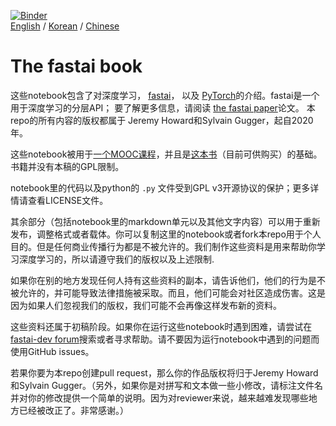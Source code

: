 [![Binder](https://mybinder.org/badge_logo.svg)](https://mybinder.org/v2/gh/fastai/fastbook/master)  
[English](./README.md) / [Korean](./README_ko.md) / [Chinese](./README_zh.md)

# The fastai book

这些notebook包含了对深度学习， [fastai](https://docs.fast.ai/)， 以及 [PyTorch](https://pytorch.org/)的介绍。fastai是一个用于深度学习的分层API； 要了解更多信息，请阅读 [the fastai paper](https://www.mdpi.com/2078-2489/11/2/108)论文。 本repo的所有内容的版权都属于 Jeremy Howard和Sylvain Gugger，起自2020年。

这些notebook被用于[一个MOOC课程](https://course.fast.ai)，并且是[这本书](https://www.amazon.com/Deep-Learning-Coders-fastai-PyTorch/dp/1492045527)（目前可供购买）的基础。 书籍并没有本稿的GPL限制。

notebook里的代码以及python的 `.py` 文件受到GPL v3开源协议的保护；更多详情请查看LICENSE文件。

其余部分（包括notebook里的markdown单元以及其他文字内容）可以用于重新发布，调整格式或者载体。你可以复制这里的notebook或者fork本repo用于个人目的。但是任何商业传播行为都是不被允许的。我们制作这些资料是用来帮助你学习深度学习的，所以请遵守我们的版权以及上述限制.

如果你在别的地方发现任何人持有这些资料的副本，请告诉他们，他们的行为是不被允许的，并可能导致法律措施被采取。而且，他们可能会对社区造成伤害。这是因为如果人们忽视我们的版权，我们可能不会再像这样发布新的资料。

这些资料还属于初稿阶段。如果你在运行这些notebook时遇到困难，请尝试在[fastai-dev forum](https://forums.fast.ai/c/fastai-users/fastai-dev/)搜索或者寻求帮助。请不要因为运行notebook中遇到的问题而使用GitHub issues。

若果你要为本repo创建pull request，那么你的作品版权将归于Jeremy Howard和Sylvain Gugger。（另外，如果你是对拼写和文本做一些小修改，请标注文件名并对你的修改提供一个简单的说明。因为对reviewer来说，越来越难发现哪些地方已经被改正了。非常感谢。）